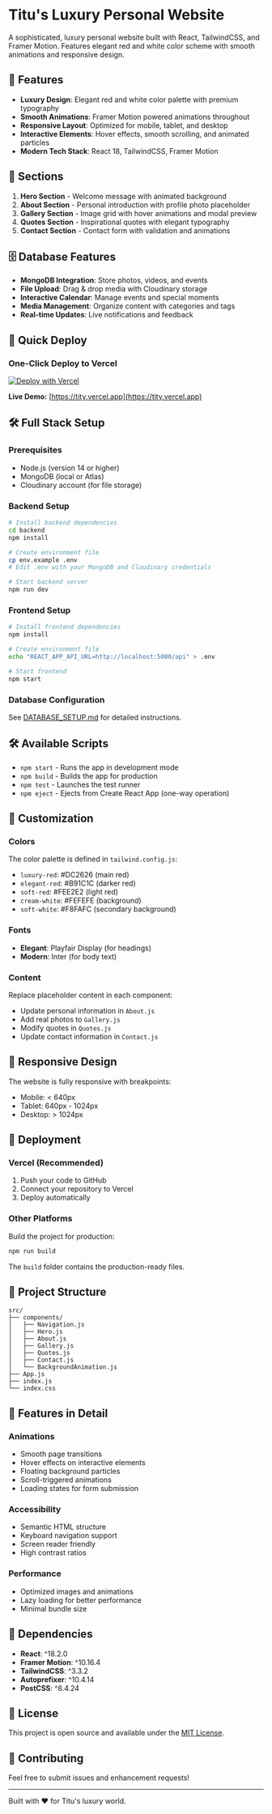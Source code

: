 # Titu's Luxury Personal Website

A sophisticated, luxury personal website built with React, TailwindCSS, and Framer Motion. Features elegant red and white color scheme with smooth animations and responsive design.

## 🎨 Features

- **Luxury Design**: Elegant red and white color palette with premium typography
- **Smooth Animations**: Framer Motion powered animations throughout
- **Responsive Layout**: Optimized for mobile, tablet, and desktop
- **Interactive Elements**: Hover effects, smooth scrolling, and animated particles
- **Modern Tech Stack**: React 18, TailwindCSS, Framer Motion

## 📑 Sections

1. **Hero Section** - Welcome message with animated background
2. **About Section** - Personal introduction with profile photo placeholder
3. **Gallery Section** - Image grid with hover animations and modal preview
4. **Quotes Section** - Inspirational quotes with elegant typography
5. **Contact Section** - Contact form with validation and animations

## 🗄️ Database Features

- **MongoDB Integration**: Store photos, videos, and events
- **File Upload**: Drag & drop media with Cloudinary storage
- **Interactive Calendar**: Manage events and special moments
- **Media Management**: Organize content with categories and tags
- **Real-time Updates**: Live notifications and feedback

## 🚀 Quick Deploy

### One-Click Deploy to Vercel
[![Deploy with Vercel](https://vercel.com/button)](https://vercel.com/new/clone?repository-url=https://github.com/mrAyubkhon/tity.git)

**Live Demo:** [https://tity.vercel.app](https://tity.vercel.app)

## 🛠️ Full Stack Setup

### Prerequisites
- Node.js (version 14 or higher)
- MongoDB (local or Atlas)
- Cloudinary account (for file storage)

### Backend Setup
```bash
# Install backend dependencies
cd backend
npm install

# Create environment file
cp env.example .env
# Edit .env with your MongoDB and Cloudinary credentials

# Start backend server
npm run dev
```

### Frontend Setup
```bash
# Install frontend dependencies
npm install

# Create environment file
echo "REACT_APP_API_URL=http://localhost:5000/api" > .env

# Start frontend
npm start
```

### Database Configuration
See [DATABASE_SETUP.md](./DATABASE_SETUP.md) for detailed instructions.

## 🛠️ Available Scripts

- `npm start` - Runs the app in development mode
- `npm build` - Builds the app for production
- `npm test` - Launches the test runner
- `npm eject` - Ejects from Create React App (one-way operation)

## 🎨 Customization

### Colors
The color palette is defined in `tailwind.config.js`:
- `luxury-red`: #DC2626 (main red)
- `elegant-red`: #B91C1C (darker red)
- `soft-red`: #FEE2E2 (light red)
- `cream-white`: #FEFEFE (background)
- `soft-white`: #F8FAFC (secondary background)

### Fonts
- **Elegant**: Playfair Display (for headings)
- **Modern**: Inter (for body text)

### Content
Replace placeholder content in each component:
- Update personal information in `About.js`
- Add real photos to `Gallery.js`
- Modify quotes in `Quotes.js`
- Update contact information in `Contact.js`

## 📱 Responsive Design

The website is fully responsive with breakpoints:
- Mobile: < 640px
- Tablet: 640px - 1024px
- Desktop: > 1024px

## 🚀 Deployment

### Vercel (Recommended)

1. Push your code to GitHub
2. Connect your repository to Vercel
3. Deploy automatically

### Other Platforms

Build the project for production:
```bash
npm run build
```

The `build` folder contains the production-ready files.

## 📁 Project Structure

```
src/
├── components/
│   ├── Navigation.js
│   ├── Hero.js
│   ├── About.js
│   ├── Gallery.js
│   ├── Quotes.js
│   ├── Contact.js
│   └── BackgroundAnimation.js
├── App.js
├── index.js
└── index.css
```

## 🎯 Features in Detail

### Animations
- Smooth page transitions
- Hover effects on interactive elements
- Floating background particles
- Scroll-triggered animations
- Loading states for form submission

### Accessibility
- Semantic HTML structure
- Keyboard navigation support
- Screen reader friendly
- High contrast ratios

### Performance
- Optimized images and animations
- Lazy loading for better performance
- Minimal bundle size

## 🔧 Dependencies

- **React**: ^18.2.0
- **Framer Motion**: ^10.16.4
- **TailwindCSS**: ^3.3.2
- **Autoprefixer**: ^10.4.14
- **PostCSS**: ^8.4.24

## 📄 License

This project is open source and available under the [MIT License](LICENSE).

## 🤝 Contributing

Feel free to submit issues and enhancement requests!

---

Built with ❤️ for Titu's luxury world.
